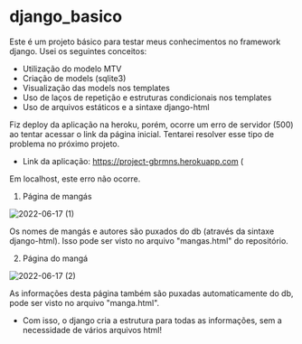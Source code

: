 # django_basico

Este é um projeto básico para testar meus conhecimentos no framework django. Usei os seguintes conceitos: 
- Utilização do modelo MTV
- Criação de models (sqlite3)
- Visualização das models nos templates
- Uso de laços de repetição e estruturas condicionais nos templates
- Uso de arquivos estáticos e a sintaxe django-html

Fiz deploy da aplicação na heroku, porém, ocorre um erro de servidor (500) ao tentar acessar o link da página inicial. Tentarei resolver esse tipo de problema no próximo projeto.

- Link da aplicação: https://project-gbrmns.herokuapp.com (

Em localhost, este erro não ocorre.

1. Página de mangás

![2022-06-17 (1)](https://user-images.githubusercontent.com/82483656/174400707-3d6c6cf8-76a6-4d74-aaf7-d14e5956f15a.png)

Os nomes de mangás e autores são puxados do db (através da sintaxe django-html). Isso pode ser visto no arquivo "mangas.html" do repositório.

2. Página do mangá

![2022-06-17 (2)](https://user-images.githubusercontent.com/82483656/174401604-4839abb7-2893-41a1-883c-e563b3666aa6.png)

As informações desta página também são puxadas automaticamente do db, pode ser visto no arquivo "manga.html".

- Com isso, o django cria a estrutura para todas as informações, sem a necessidade de vários arquivos html!
